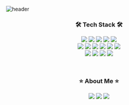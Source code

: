![header](https://capsule-render.vercel.app/api?type=waving&color=gradient&height=200&section=header&text=Seunghoon%20Choi&fontSize=70&fontAlign=60&fontAlignY=40&desc=hoon-bari&descSize=25&descAlign=85)

<div align = "center">
  
### 🛠️ Tech Stack 🛠️
<img src="https://img.shields.io/badge/Python-3776AB?style=flat&logo=python&logoColor=white"/></a>
<img src="https://img.shields.io/badge/Pytorch-EE4C2C?style=flat&logo=pytorch&logoColor=white"/></a>
<img src="https://img.shields.io/badge/PyG-3C2179?style=flat&logo=pyg&logoColor=white"/></a>
<img src="https://img.shields.io/badge/Tensorflow-FF6F00?style=flat&logo=tensorflow&logoColor=white"/></a> 
<img src="https://img.shields.io/badge/R-276DC3?style=flat&logo=r&logoColor=white"/></a>  
<img src="https://img.shields.io/badge/PostgreSQL-4169E1?style=flat&logo=postgresql&logoColor=white"/></a>
<img src="https://img.shields.io/badge/MySQL-4479A1?style=flat&logo=mysql&logoColor=white"/></a>
<img src="https://img.shields.io/badge/AWS-FF9900?style=flat&logo=amazonaws&logoColor=white"/></a>
<img src="https://img.shields.io/badge/GCP-4285F4?style=flat&logo=googlecloud&logoColor=white"/></a>
<img src="https://img.shields.io/badge/Git-F05032?style=flat&logo=git&logoColor=white"/></a>
<img src="https://img.shields.io/badge/Tableau-E97627?style=flat&logo=tableau&logoColor=white"/></a>  
<img src="https://img.shields.io/badge/Notion-000000?style=flat&logo=notion&logoColor=white"/></a>
<img src="https://img.shields.io/badge/Slack-4A154B?style=flat&logo=slack&logoColor=white"/></a>
<img src="https://img.shields.io/badge/Figma-F24E1E?style=flat&logo=figma&logoColor=white"/></a>
<img src="https://img.shields.io/badge/Discord-5865F2?style=flat&logo=discord&logoColor=white"/></a>

<br>

### ⭐️ About Me ⭐️
<img src="https://img.shields.io/badge/Blog-BBDDE5?style=flat&logo=gitbook&logoColor=black"/></a>
<img src="https://img.shields.io/badge/Portfolio-F7A81B?style=flat&logo=notion&logoColor=white"/></a>
<img src="https://img.shields.io/badge/LinkedIn-0A66C2?style=flat&logo=linkedin&logoColor=white"/></a>


</div>

<!--
**hoon-bari/hoon-bari** is a ✨ _special_ ✨ repository because its `README.md` (this file) appears on your GitHub profile.

Here are some ideas to get you started:

- 🔭 I’m currently working on ...
- 🌱 I’m currently learning ...
- 👯 I’m looking to collaborate on ...
- 🤔 I’m looking for help with ...
- 💬 Ask me about ...
- 📫 How to reach me: ...
- 😄 Pronouns: ...
- ⚡ Fun fact: ...
-->
